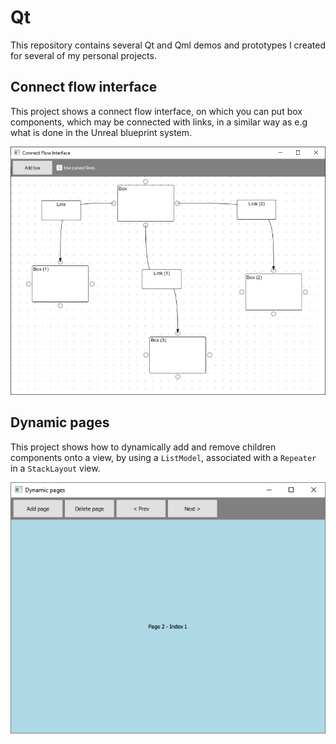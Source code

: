 # Qt
This repository contains several Qt and Qml demos and prototypes I created for several of my personal projects.

## Connect flow interface
This project shows a connect flow interface, on which you can put box components, which may be connected with links, in a similar way as e.g what is done in the Unreal blueprint system.

![Connect flow interface main interface](ConnectFlowInterface\Screenshots\main_curves.png)

## Dynamic pages
This project shows how to dynamically add and remove children components onto a view, by using a `ListModel`, associated with a `Repeater` in a `StackLayout` view.

![Dynamic pages interface main interface](DynamicPages\Screenshots\Interface.png)
